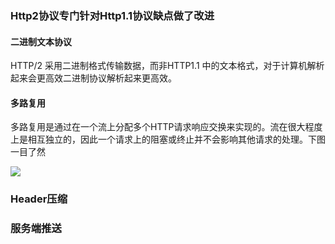 ### Http2协议专门针对Http1.1协议缺点做了改进

#### 二进制文本协议

HTTP/2 采用二进制格式传输数据，而非HTTP1.1 中的文本格式，对于计算机解析起来会更高效二进制协议解析起来更高效。



#### 多路复用

多路复用是通过在一个流上分配多个HTTP请求响应交换来实现的。流在很大程度上是相互独立的，因此一个请求上的阻塞或终止并不会影响其他请求的处理。下图一目了然

![](https://ws3.sinaimg.cn/large/006tKfTcly1g0c2ze1htbj30k00juwf5.jpg)

### **Header压缩**





### **服务端推送**

